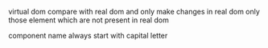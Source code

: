 virtual dom compare with real dom and only make changes in real dom only those element which are not present in real dom 

component name always start with capital letter